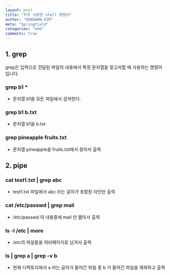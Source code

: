 ```yaml
---
layout: post
title: "자주 사용한 shell 명령어"
author: "DONGWON KIM"
meta: "Springfield"
categories: "web"
comments: true
---
```


## 1. grep
grep은 입력으로 전달된 파일의 내용에서 특정 문자열을 찾고자할 때 사용하는 명령어입니다. 

### grep b1 *
- 문자열 b1을 모든 파일에서 검색한다.

### grep b1 b.txt
- 문자열 b1을 b.txt 

### grep pineapple fruits.txt
- 문자열 pineapple을 fruits.txt에서 찾아서 출력


## 2. pipe
### cat test1.txt | grep abc
- test1.txt 파일에서 abc 라는 글자가 포함된 라인만 출력

### cat /etc/passwd | grep mail
- /etc/passwd 의 내용중에 mail 만 뽑아서 출력

### ls -l /etc | more
- /etc의 파일들을 여러페이지로 남겨서 출력 

### ls | grep a | grep -v b
- 현재 디렉토리에서 a 라는 글자가 들어간 파일 중 b 가 들어간 파일을 제외하고 출력

